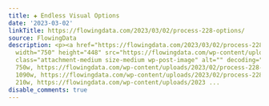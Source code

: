 ```yaml
---
title: ✚ Endless Visual Options
date: '2023-03-02'
linkTitle: https://flowingdata.com/2023/03/02/process-228-options/
source: FlowingData
description: <p><a href="https://flowingdata.com/2023/03/02/process-228-options/"><img
  width="750" height="448" src="https://flowingdata.com/wp-content/uploads/2023/02/process-228-variations-750x448.png"
  class="attachment-medium size-medium wp-post-image" alt="" decoding="async" srcset="https://flowingdata.com/wp-content/uploads/2023/02/process-228-variations-750x448.png
  750w, https://flowingdata.com/wp-content/uploads/2023/02/process-228-variations-1090x651.png
  1090w, https://flowingdata.com/wp-content/uploads/2023/02/process-228-variations-210x125.png
  210w, https://flowingdata.com/wp-content/uploads/2023 ...
disable_comments: true
---
```

<p><a href="https://flowingdata.com/2023/03/02/process-228-options/"><img width="750" height="448" src="https://flowingdata.com/wp-content/uploads/2023/02/process-228-variations-750x448.png" class="attachment-medium size-medium wp-post-image" alt="" decoding="async" srcset="https://flowingdata.com/wp-content/uploads/2023/02/process-228-variations-750x448.png 750w, https://flowingdata.com/wp-content/uploads/2023/02/process-228-variations-1090x651.png 1090w, https://flowingdata.com/wp-content/uploads/2023/02/process-228-variations-210x125.png 210w, https://flowingdata.com/wp-content/uploads/2023 ...